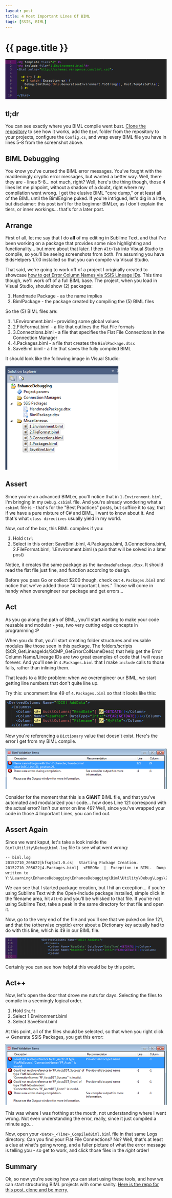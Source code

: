 ```yaml
---
layout: post
title: 4 Most Important Lines Of BIML
tags: [SSIS, BIML]
---
```

# {{ page.title }}

![A1](/images/2015-10-27-4-Most-Important-Lines-Of-BIML/4lines.png)

## tl;dr
You can see exactly where you BIML compile went bust.  [Clone the repository](https://github.com/sorrell/EnhanceDebugging) to see how it works, add the `Biml` folder from the repository to your projects, configure the `Config.cs`, and wrap every BIML file you have in lines 5-8 from the screenshot above.


## BIML Debugging
You know you've cursed the BIML error messages.  You've fought with the maddeningly cryptic error messages, but wanted a better way.  Well, there they are - lines 5-8... not much, right?  Well, here's the thing though, those 4 lines let me pinpoint, without a shadow of a doubt, right where my compilation went wrong.  I get the elusive BIML "core dump," or at least all of the BIML until the BimlEngine puked.  If you're intrigued, let's dig in a little, but disclaimer:  this post isn't for the beginner BIMLer, as I don't explain the tiers, or inner workings... that's for a later post.

## Arrange  
First of all, let me say that I do **all** of my editing in Sublime Text, and that I've been working on a package that provides some nice highlighting and functionality... but more about that later.  I then `Alt+Tab` into Visual Studio to compile, so you'll be seeing screenshots from both.  I'm assuming you have BidsHelpers 1.7.0 installed so that you can compile via Visual Studio.

That said, we're going to work off of a project I originally created to showcase [how to get Error Column Names via SSIS Lineage IDs](http://sorrell.github.io/2015/09/14/Getting-SSIS-LineageIDs.html).  This time though, we'll work off of a full BIML base.  The project, when you load in Visual Studio, should show (2) packages:  

1. Handmade Package - as the name implies
2. BimlPackage - the package created by compiling the (5) BIML files

So the (5) BIML files are:

1. 1.Environment.biml - providing some global values
2. 2.FileFormat.biml - a file that outlines the Flat File formats
3. 3.Connections.biml - a file that specifies the Flat File Connections in the Connection Manager
4. 4.Packages.biml - a file that creates the `BimlPackage.dtsx`
5. SaveBiml.biml - a file that saves the fully compiled BIML

It should look like the following image in Visual Studio:

![A2](/images/2015-10-27-4-Most-Important-Lines-Of-BIML/vs.png)

## Assert
Since you're an advanced BIMLer, you'll notice that in `1.Environment.biml`, I'm bringing in my `Debug.csbiml` file.  And you're already wondering what a `csbiml` file is - that's for the "Best Practices" posts, but suffice it to say, that if we have a pure mixture of C# and BIML, I want to know about it.  And that's what `class directives` usually yield in my world.  

Now, out of the box, this BIML compiles if you:

1. Hold `Ctrl`
2. Select in this order: SaveBiml.biml, 4.Packages.biml, 3.Connections.biml, 2.FileFormat.biml, 1.Environment.biml (a pain that will be solved in a later post)

Notice, it creates the same package as the `HandmadePackage.dtsx`.  It should read the flat file just fine, and function according to design.  

Before you pass Go or collect $200 though, check out `4.Packages.biml` and notice that we've added those "4 Important Lines."  Those will come in handy when overengineer our package and get errors...

## Act
As you go along the path of BIML, you'll start wanting to make your code reusable and modular - yes, two very cutting edge concepts in programming :P  

When you do that, you'll start creating folder structures and reusable modules like those seen in this package.  The folders/scripts (SCR_GetLineageIds/SCMP_GetErrorColNameDesc) that help get the Error Column Name/Lineage IDs are two great examples of code that I will reuse forever.  And you'll see in `4.Packages.biml` that I make `include` calls to those falls, rather than inlining them.

That leads to a little problem:  when we overengineer our BIML, we start getting line numbers that don't quite line up.

Try this:  uncomment line 49 of `4.Packages.biml` so that it looks like this:

![A3](/images/2015-10-27-4-Most-Important-Lines-Of-BIML/errorDict.png)

Now you're referencing a `Dictionary` value that doesn't exist.  Here's the error I get from my BIML compile.

![A4](/images/2015-10-27-4-Most-Important-Lines-Of-BIML/bimlError.png)

Consider for the moment that this is a **GIANT** BIML file, and that you've automated and modularized your code... how does Line 121 correspond with the actual error?  Isn't our error on line 49?  Well, since you've wrapped your code in those 4 Important Lines, you can find out.

## Assert Again
Since we went kaput, let's take a look inside the `Biml\Utility\Debug\biml.log` file to see what went wrong:

``````````````
-- biml.log
20152710_205622|kfsqtpc1.0.cs|  Starting Package Creation.
20152710_205622|4.Packages.biml|  <ERROR>  |  Exception in BIML.  Dump written to Y:\Learning\EnhanceDebugging\EnhanceDebugging\Biml\Utility\Debug\Logs\20152710_205622_4.Packages.biml
``````````````

We can see that I started package creation, but I hit an exception... if you're using Sublime Text with the Open-Include package installed, simple click in the filename area, hit `Alt+D` and you'll be whisked to that file.  If you're not using Sublime Text, take a peak in the same directory for that file and open it.

Now, go to the very end of the file and you'll see that we puked on line 121, and that the (otherwise cryptic) error about a Dictionary key actually had to do with this line, which is 49 in our BIML file.

![A5](/images/2015-10-27-4-Most-Important-Lines-Of-BIML/line121.png)

Certainly you can see how helpful this would be by this point.

## Act++
Now, let's open the door that drove me nuts for days.  Selecting the files to compile in a seemingly logical order.

1. Hold `Shift`
2. Select 1.Environment.biml
3. Select SaveBiml.biml

At this point, all of the files should be selected, so that when you right click -> Generate SSIS Packages, you get this error:

![A6](/images/2015-10-27-4-Most-Important-Lines-Of-BIML/outOfOrder.png)

This was where I was frothing at the mouth, not understanding where I went wrong.  Not even understanding the error, really, since it just compiled a minute ago...

Now, open your `<Date>_<Time>_CompiledBiml.biml` file in that same Logs directory.  Can you find your Flat File Connections?  No?  Well, that's at least a clue at what's going wrong, and a fuller picture of what the error message is telling you - so get to work, and click those files in the *right* order!

## Summary
Ok, so now you're seeing how you can start using these tools, and how we can start structuring BIML projects with some sanity.  [Here is the repo for this post, clone and be merry.](https://github.com/sorrell/EnhanceDebugging)
